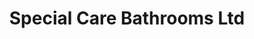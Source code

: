 ---
title: "Special Care Bathrooms Ltd"
url: /edinburgh/special-care-bathrooms-ltd/
shop: bathroom
---